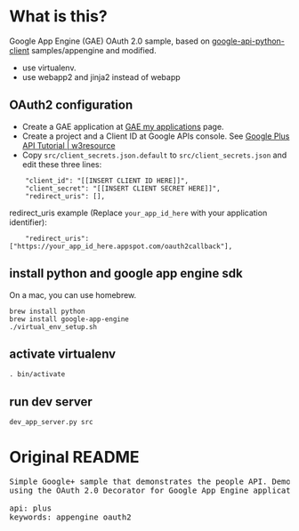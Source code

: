 # What is this?
Google App Engine (GAE) OAuth 2.0 sample, based on [google-api-python-client](http://code.google.com/p/google-api-python-client/) samples/appengine and modified.

* use virtualenv.
* use webapp2 and jinja2 instead of webapp

## OAuth2 configuration

* Create a GAE application at [GAE my applications](https://appengine.google.com/) page.
* Create a project and a Client ID at Google APIs console. See [Google Plus API Tutorial | w3resource](http://www.w3resource.com/API/google-plus/tutorial.php)
* Copy ```src/client_secrets.json.default``` to ```src/client_secrets.json```
  and edit these three lines:

```
    "client_id": "[[INSERT CLIENT ID HERE]]",
    "client_secret": "[[INSERT CLIENT SECRET HERE]]",
    "redirect_uris": [],
```

redirect_uris example (Replace ```your_app_id_here``` with your application identifier):

```
    "redirect_uris": ["https://your_app_id_here.appspot.com/oauth2callback"],
```

## install python and google app engine sdk

On a mac, you can use homebrew.

```
brew install python
brew install google-app-engine
./virtual_env_setup.sh
```

## activate virtualenv

```
. bin/activate
```

## run dev server

```
dev_app_server.py src
```

# Original README
<pre>
Simple Google+ sample that demonstrates the people API. Demontrates
using the OAuth 2.0 Decorator for Google App Engine applications.

api: plus
keywords: appengine oauth2
</pre>
